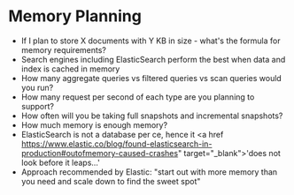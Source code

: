 # Memory Planning #

* If I plan to store X documents with Y KB in size - what's the formula for memory requirements?
* Search engines including ElasticSearch perform the best when data and index is cached in memory
* How many aggregate queries vs filtered queries vs scan queries would you run?
* How many request per second of each type are you planning to support?
* How often will you be taking full snapshots and incremental snapshots?
* How much memory is enough memory?
* ElasticSearch is not a database per ce, hence it <a href https://www.elastic.co/blog/found-elasticsearch-in-production#outofmemory-caused-crashes" target="_blank">'does not look before it leaps...'</a>
* Approach recommended by Elastic: "start out with more memory than you need and scale down to find the sweet spot"
